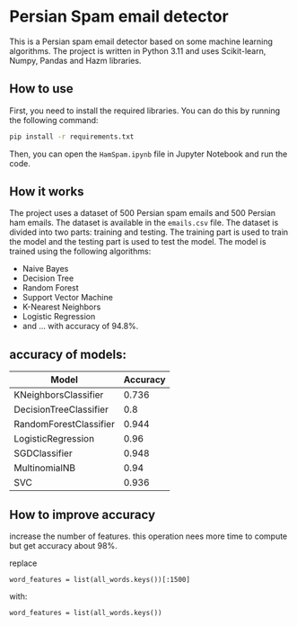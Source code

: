 # Persian Spam email detector

This is a Persian spam email detector based on some machine learning algorithms. The project is written in Python 3.11 and uses Scikit-learn, Numpy, Pandas and Hazm libraries.

## How to use

First, you need to install the required libraries. You can do this by running the following command:

```bash
pip install -r requirements.txt
```

Then, you can open the `HamSpam.ipynb` file in Jupyter Notebook and run the code.

## How it works

The project uses a dataset of 500 Persian spam emails and 500 Persian ham emails. The dataset is available in the `emails.csv` file. The dataset is divided into two parts: training and testing. The training part is used to train the model and the testing part is used to test the model. The model is trained using the following algorithms:

- Naive Bayes
- Decision Tree
- Random Forest
- Support Vector Machine
- K-Nearest Neighbors
- Logistic Regression
- and ...
with accuracy of 94.8%.

## accuracy of models:
| Model | Accuracy |
|--|--|
|KNeighborsClassifier| 0.736|
|DecisionTreeClassifier| 0.8|
|RandomForestClassifier| 0.944|
|LogisticRegression| 0.96|
|SGDClassifier| 0.948|
|MultinomialNB| 0.94|
|SVC| 0.936|

## How to improve accuracy

increase the number of features. this operation nees more time to compute but get accuracy about 98%.

replace
```python3
word_features = list(all_words.keys())[:1500]
```
with:
```python3
word_features = list(all_words.keys())
```
